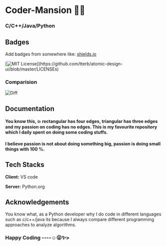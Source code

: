 
# Coder-Mansion 🏡🏰

### C/C++/Java/Python


## Badges

Add badges from somewhere like: [shields.io](https://shields.io/)

[![MIT License](https://img.shields.io/apm/l/atomic-design-ui.svg?)](https://github.com/tterb/atomic-design-ui/blob/master/LICENSEs)



### Comparision

![Diff](https://user-images.githubusercontent.com/85961223/144803748-8706bc37-74a1-43cf-8cd0-459504ea1c74.jpg)

## Documentation


#### You know this, 💥 rectangular has four edges, triangular has three edges and my passion on coding has no edges. This is my favourite repository which I daily spent on doing some coding stuffs. 
#### I believe passion is not about doing something big, passion is doing small things with 100 %.


## Tech Stacks
**Client:** VS code 

**Server:** Python.org


## Acknowledgements
You know what, as a Python developer why I do code in different languages such as c/c++/java its because I always compare different programming approaches to analyze algorithms.
### Happy Coding ----☺😜✨>

